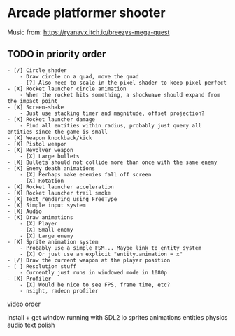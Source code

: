 # Arcade platformer shooter

Music from:
    https://ryanavx.itch.io/breezys-mega-quest

## TODO in priority order
    - [/] Circle shader
        - Draw circle on a quad, move the quad
        - [?] Also need to scale in the pixel shader to keep pixel perfect
    - [X] Rocket launcher circle animation
        - When the rocket hits something, a shockwave should expand from the impact point
    - [X] Screen-shake
        - Just use stacking timer and magnitude, offset projection?
    - [X] Rocket launcher damage 
        - Find all entities within radius, probably just query all entities since the game is small
    - [X] Weapon knockback/kick
    - [X] Pistol weapon
    - [X] Revolver weapon
        - [X] Large bullets
    - [X] Bullets should not collide more than once with the same enemy
    - [X] Enemy death animations
        - [X] Perhaps make enemies fall off screen
        - [X] Rotation
    - [X] Rocket launcher acceleration
    - [X] Rocket launcher trail smoke
    - [X] Text rendering using FreeType
    - [X] Simple input system
    - [X] Audio
    - [X] Draw animations
        - [X] Player
        - [X] Small enemy
        - [X] Large enemy
    - [X] Sprite animation system
        - Probably use a simple FSM... Maybe link to entity system
        - [X] Or just use an explicit "entity.animation = x"
    - [/] Draw the current weapon at the player position
    - [ ] Resolution stuff
        - Currently just runs in windowed mode in 1080p 
    - [X] Profiler
        - [X] Would be nice to see FPS, frame time, etc?
        - nsight, radeon profiler

video order

install + get window running with SDL2
io
sprites
animations
entities
physics
audio
text
polish